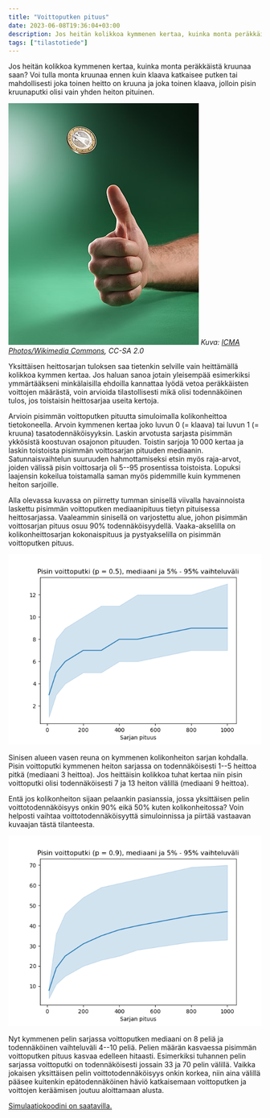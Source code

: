 ```yaml
---
title: "Voittoputken pituus"
date: 2023-06-08T19:36:04+03:00
description: Jos heitän kolikkoa kymmenen kertaa, kuinka monta peräkkäistä kruunaa saan? Simuloin voittoputken odotettua pituutta laskennallisesti.
tags: ["tilastotiede"]
---
```


Jos heitän kolikkoa kymmenen kertaa, kuinka monta peräkkäistä kruunaa saan? Voi tulla monta kruunaa ennen kuin klaava katkaisee putken tai mahdollisesti joka toinen heitto on kruuna ja joka toinen klaava, jolloin pisin kruunaputki olisi vain yhden heiton pituinen.

![Kolikon heitto](coin_toss.jpg#center)
*Kuva: [ICMA Photos/Wikimedia Commons](https://commons.wikimedia.org/wiki/File:Coin_Toss_%283635981474%29.jpg), CC-SA 2.0*

Yksittäisen heittosarjan tuloksen saa tietenkin selville vain heittämällä kolikkoa kymmen kertaa. Jos haluan sanoa jotain yleisempää esimerkiksi ymmärtääkseni minkälaisilla ehdoilla kannattaa lyödä vetoa peräkkäisten voittojen määrästä, voin arvioida tilastollisesti mikä olisi todennäköinen tulos, jos toistaisin heittosarjaa useita kertoja.

Arvioin pisimmän voittoputken pituutta simuloimalla kolikonheittoa tietokoneella. Arvoin kymmenen kertaa joko luvun 0 (= klaava) tai luvun 1 (= kruuna) tasatodennäköisyyksin. Laskin arvotusta sarjasta pisimmän ykkösistä koostuvan osajonon pituuden. Toistin sarjoja 10&#x202F;000 kertaa ja laskin toistoista pisimmän voittosarjan pituuden mediaanin. Satunnaisvaihtelun suuruuden hahmottamiseksi etsin myös raja-arvot, joiden välissä pisin voittosarja oli 5--95 prosentissa toistoista. Lopuksi laajensin kokeilua toistamalla saman myös pidemmille kuin kymmenen heiton sarjoille.

Alla olevassa kuvassa on piirretty tumman sinisellä viivalla havainnoista laskettu pisimmän voittoputken mediaanipituus tietyn pituisessa heittosarjassa. Vaaleammin sinisellä on varjostettu alue, johon pisimmän voittosarjan pituus osuu 90% todennäköisyydellä. Vaaka-akselilla on kolikonheittosarjan kokonaispituus ja pystyakselilla on pisimmän voittoputken pituus.

![Kuvaaja pisimmän voittoputken arvioidusta mediaanipituudesta ja todennäköisestä vaihteluvälistä eri pituisilla sarjoilla.](voittoputki_50.png#center)

Sinisen alueen vasen reuna on kymmenen kolikonheiton sarjan kohdalla. Pisin voittoputki kymmenen heiton sarjassa on todennäköisesti 1--5 heittoa pitkä (mediaani 3 heittoa). Jos heittäisin kolikkoa tuhat kertaa niin pisin voittoputki olisi todennäköisesti 7 ja 13 heiton välillä (mediaani 9 heittoa).

Entä jos kolikonheiton sijaan pelaankin pasianssia, jossa yksittäisen pelin voittotodennäköisyys onkin 90% eikä 50% kuten kolikonheitossa? Voin helposti vaihtaa voittotodennäköisyyttä simuloinnissa ja piirtää vastaavan kuvaajan tästä tilanteesta.

![Kuvaaja pisimmän voittoputken pituuden mediaanista ja vaihteluvälistä pelatessa peliä, jonka yksittäisen kierroksen voittaa 90% todennäköisyydellä.](voittoputki_90.png#center)

Nyt kymmenen pelin sarjassa voittoputken mediaani on 8 peliä ja todennäköinen vaihteluväli 4--10 peliä. Pelien määrän kasvaessa pisimmän voittoputken pituus kasvaa edelleen hitaasti. Esimerkiksi tuhannen pelin sarjassa voittoputki on todennäköisesti jossain 33 ja 70 pelin välillä. Vaikka jokaisen yksittäisen pelin voittotodennäköisyys onkin korkea, niin aina välillä pääsee kuitenkin epätodennäköinen häviö katkaisemaan voittoputken ja voittojen keräämisen joutuu aloittamaan alusta.

[Simulaatiokoodini on saatavilla.](https://github.com/aajanki/experiments/blob/main/voittoputki/simulate.py)
